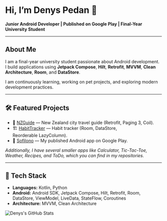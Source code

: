 # Hi, I’m Denys Pedan 👋

**Junior Android Developer | Published on Google Play | Final-Year University Student**

---

## About Me

I am a final-year university student passionate about Android development. I build applications using **Jetpack Compose**, **Hilt**, **Retrofit**, **MVVM**, **Clean Architecture**, **Room**, and **DataStore**.

I am continuously learning, working on pet projects, and exploring modern development practices.

---

## 🛠️ Featured Projects

* 📍 [NZGuide](https://github.com/DoggyDoggyDoggy/NZGuide) — New Zealand city travel guide (Retrofit, Paging 3, Coil).
* 🏗️ [HabitTracker](https://github.com/DoggyDoggyDoggy/HabitTracker) — Habit tracker (Room, DataStore, Reorderable LazyColumn).
* 📱 [Sofilono](https://play.google.com/store/apps/details?id=diomaxius.denys.sofilono) — My published Android app on Google Play.

*Additionally, I have several smaller apps like Calculator, Tic-Tac-Toe, Weather, Recipes, and ToDo, which you can find in my repositories.*

---

## 🧰 Tech Stack

* **Languages:** Kotlin, Python
* **Android:** Android SDK, Jetpack Compose, Hilt, Retrofit, Room, DataStore, ViewModel, LiveData, StateFlow, Coroutines
* **Architecture:** MVVM, Clean Architecture

![Denys's GitHub Stats](https://github-readme-stats.vercel.app/api?username=DoggyDoggyDoggy&show_icons=true&theme=github_dark&hide_border=true)
